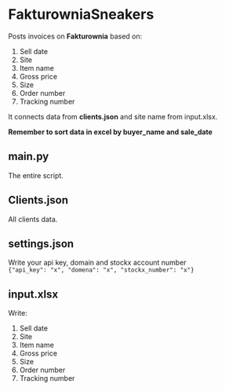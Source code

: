 # FakturowniaSneakers

Posts invoices on **Fakturownia** based on:

1. Sell date
2. Site
3. Item name
4. Gross price
5. Size
6. Order number
7. Tracking number
   <br />

It connects data from **clients.json** and site name from input.xlsx.
<br />

**Remember to sort data in excel by buyer_name and sale_date**

## main.py

The entire script.

## Clients.json

All clients data.

## settings.json

Write your api key, domain and stockx account number<br />
`{"api_key": "x", "domena": "x", "stockx_number": "x"}`

## input.xlsx

Write:

1. Sell date
2. Site
3. Item name
4. Gross price
5. Size
6. Order number
7. Tracking number
